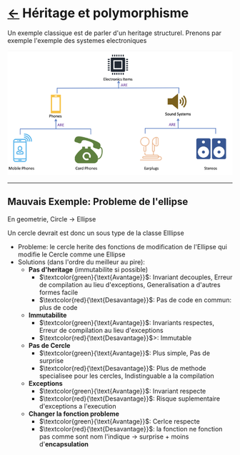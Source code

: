 # [$\leftarrow$](../README.md) Héritage et polymorphisme

Un exemple classique est de parler d'un heritage structurel. Prenons par exemple l'exemple des systemes electroniques

![exempleclassique](img/hexel.png)

---

## Mauvais Exemple: Probleme de l'ellipse

En geometrie, Circle $\rightarrow$ Ellipse

Un cercle devrait est donc un sous type de la classe Elllipse

- Probleme: le cercle herite des fonctions de modification de l'Ellipse qui modifie le Cercle comme une Ellipse
- Solutions (dans l'ordre du meilleur au pire):
  - **Pas d'heritage** (immutabilite si possible)
    - $\textcolor{green}{\text{Avantage}}$: Invariant decouples, Erreur de compilation au lieu d'exceptions, Generalisation a d'autres formes facile
    - $\textcolor{red}{\text{Desavantage}}$: Pas de code en commun: plus de code
  - **Immutabilite**
    - $\textcolor{green}{\text{Avantage}}$: Invariants respectes, Erreur de compilation au lieu d'exceptions
    - $\textcolor{red}{\text{Desavantage}}$>: Immutable
  - **Pas de Cercle**
    - $\textcolor{green}{\text{Avantage}}$: Plus simple, Pas de surprise
    - $\textcolor{red}{\text{Desavantage}}$: Plus de methode specialisee pour les cercles, Indistinguable a la compilation
  - **Exceptions**
    - $\textcolor{green}{\text{Avantage}}$: Invariant respecte
    - $\textcolor{red}{\text{Desavantage}}$: Risque suplementaire d'exceptions a l'execution
  - **Changer la fonction probleme**
    - $\textcolor{green}{\text{Avantage}}$: Cerlce respecte
    - $\textcolor{red}{\text{Desavantage}}$: la fonction ne fonction pas comme sont nom l'indique $\rightarrow$ surprise + moins d'**encapsulation**

